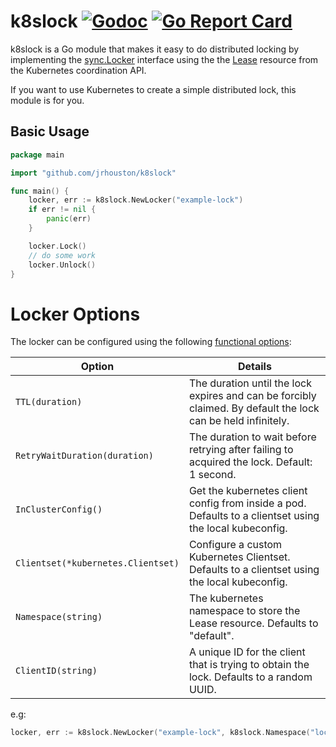 # k8slock [![Godoc](https://godoc.org/github.com/jrhouston/k8slock?status.svg)](https://godoc.org/github.com/jrhouston/k8slock) [![Go Report Card](https://goreportcard.com/badge/github.com/jrhouston/k8slock)](https://goreportcard.com/report/github.com/jrhouston/k8slock)

k8slock is a Go module that makes it easy to do distributed locking by implementing the [sync.Locker](https://golang.org/pkg/sync/#Locker) interface using the the [Lease](https://kubernetes.io/docs/reference/generated/kubernetes-api/v1.18/#lease-v1-coordination-k8s-io) resource from the Kubernetes coordination API. 

If you want to use Kubernetes to create a simple distributed lock, this module is for you.


## Basic Usage

```go
package main

import "github.com/jrhouston/k8slock"

func main() {
    locker, err := k8slock.NewLocker("example-lock")
    if err != nil {
        panic(err)
    }

    locker.Lock()
    // do some work
    locker.Unlock()
}
```

# Locker Options

The locker can be configured using the following [functional options](https://dave.cheney.net/2014/10/17/functional-options-for-friendly-apis):

| Option | Details |
|---|---|
| `TTL(duration)` | The duration until the lock expires and can be forcibly claimed. By default the lock can be held infinitely. |
| `RetryWaitDuration(duration)` | The duration to wait before retrying after failing to acquired the lock. Default: 1 second. |
| `InClusterConfig()` | Get the kubernetes client config from inside a pod. Defaults to a clientset using the local kubeconfig. |
| `Clientset(*kubernetes.Clientset)` | Configure a custom Kubernetes Clientset. Defaults to a clientset using the local kubeconfig. |
| `Namespace(string)` | The kubernetes namespace to store the Lease resource. Defaults to "default". |
| `ClientID(string)` | A unique ID for the client that is trying to obtain the lock. Defaults to a random UUID. |

e.g:

```go
locker, err := k8slock.NewLocker("example-lock", k8slock.Namespace("locks"), k8slock.ClientID("client-0"))
```
